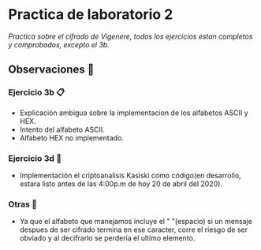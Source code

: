 # Practica de laboratorio 2

_Practica sobre el cifrado de Vigenere, todos los ejercicios estan completos y comprobados, excepto el 3b._


## Observaciones 🚀

### Ejercicio 3b 📋

* Explicación ambigua sobre la implementacion de los alfabetos ASCII y HEX.
* Intento del alfabeto ASCII.
* Alfabeto HEX no implementado.

### Ejercicio 3d 🔧

* Implementación el criptoanalisis Kasiski como código(en desarrollo, estara listo antes de las 4:00p.m de hoy 20 de abril del 2020).

### Otras 📙

* Ya que el alfabeto que manejamos incluye el " "(espacio) si un mensaje despues de ser cifrado termina en ese caracter, corre el riesgo de ser obviado y al decifrarlo se perderia el ultimo elemento.
